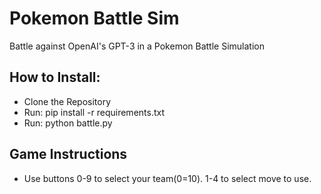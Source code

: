 # Pokemon Battle Sim
Battle against OpenAI's GPT-3 in a Pokemon Battle Simulation

## How to Install:
* Clone the Repository
* Run: pip install -r requirements.txt
* Run: python battle.py

## Game Instructions
* Use buttons 0-9 to select your team(0=10). 1-4 to select move to use.